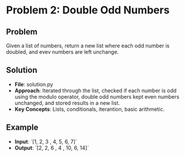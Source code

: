 # Problem 2: Double Odd Numbers

## Problem
Given a list of numbers, return a new list where each odd number is doubled, and evev numbers are left unchange.

## Solution
- **File**: solution.py
- **Approach**: Iterated through the list, checked if each number is odd using the modulo operator, double odd numbers kept even numbers unchanged, and stored results in a new list.
- **Key Concepts**: Lists, conditionals, iterantion, basic arithmetic.

## Example 
- **Input**: ´[1, 2, 3 , 4, 5, 6, 7]´
- **Output**:  ´[2, 2, 6 , 4 , 10, 6, 14]´